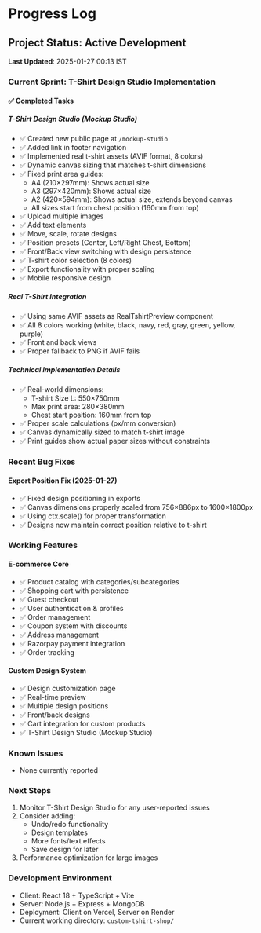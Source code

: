 # Progress Log

## Project Status: Active Development
**Last Updated**: 2025-01-27 00:13 IST

### Current Sprint: T-Shirt Design Studio Implementation

#### ✅ Completed Tasks

##### T-Shirt Design Studio (Mockup Studio)
- ✅ Created new public page at `/mockup-studio`
- ✅ Added link in footer navigation
- ✅ Implemented real t-shirt assets (AVIF format, 8 colors)
- ✅ Dynamic canvas sizing that matches t-shirt dimensions
- ✅ Fixed print area guides:
  - A4 (210×297mm): Shows actual size
  - A3 (297×420mm): Shows actual size
  - A2 (420×594mm): Shows actual size, extends beyond canvas
  - All sizes start from chest position (160mm from top)
- ✅ Upload multiple images
- ✅ Add text elements
- ✅ Move, scale, rotate designs
- ✅ Position presets (Center, Left/Right Chest, Bottom)
- ✅ Front/Back view switching with design persistence
- ✅ T-shirt color selection (8 colors)
- ✅ Export functionality with proper scaling
- ✅ Mobile responsive design

##### Real T-Shirt Integration
- ✅ Using same AVIF assets as RealTshirtPreview component
- ✅ All 8 colors working (white, black, navy, red, gray, green, yellow, purple)
- ✅ Front and back views
- ✅ Proper fallback to PNG if AVIF fails

##### Technical Implementation Details
- ✅ Real-world dimensions:
  - T-shirt Size L: 550×750mm
  - Max print area: 280×380mm
  - Chest start position: 160mm from top
- ✅ Proper scale calculations (px/mm conversion)
- ✅ Canvas dynamically sized to match t-shirt image
- ✅ Print guides show actual paper sizes without constraints

### Recent Bug Fixes

#### Export Position Fix (2025-01-27)
- ✅ Fixed design positioning in exports
- ✅ Canvas dimensions properly scaled from 756×886px to 1600×1800px
- ✅ Using ctx.scale() for proper transformation
- ✅ Designs now maintain correct position relative to t-shirt

### Working Features

#### E-commerce Core
- ✅ Product catalog with categories/subcategories
- ✅ Shopping cart with persistence
- ✅ Guest checkout
- ✅ User authentication & profiles
- ✅ Order management
- ✅ Coupon system with discounts
- ✅ Address management
- ✅ Razorpay payment integration
- ✅ Order tracking

#### Custom Design System
- ✅ Design customization page
- ✅ Real-time preview
- ✅ Multiple design positions
- ✅ Front/back designs
- ✅ Cart integration for custom products
- ✅ T-Shirt Design Studio (Mockup Studio)

### Known Issues
- None currently reported

### Next Steps
1. Monitor T-Shirt Design Studio for any user-reported issues
2. Consider adding:
   - Undo/redo functionality
   - Design templates
   - More fonts/text effects
   - Save design for later
3. Performance optimization for large images

### Development Environment
- Client: React 18 + TypeScript + Vite
- Server: Node.js + Express + MongoDB
- Deployment: Client on Vercel, Server on Render
- Current working directory: `custom-tshirt-shop/`

